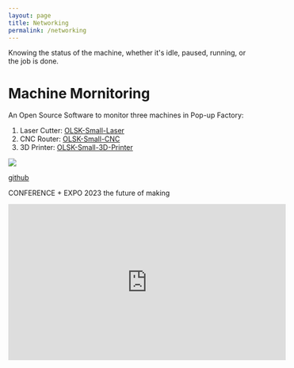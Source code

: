 ```yaml
---
layout: page
title: Networking
permalink: /networking
---
```

Knowing the status of the machine, whether it's idle, paused, running, or the job is done.

# Machine Mornitoring
An Open Source Software to monitor three machines in Pop-up Factory:
1. Laser Cutter: [OLSK-Small-Laser](https://github.com/Open-Lab-Starter-Kit/OLSK-Small-Laser)
3. CNC Router: [OLSK-Small-CNC](https://github.com/Open-Lab-Starter-Kit/OLSK-Small-CNC)
4. 3D Printer: [OLSK-Small-3D-Printer](https://github.com/Open-Lab-Starter-Kit/OLSK-Small-3D-Printer)

![](https://user-images.githubusercontent.com/27281789/224694394-71e27d97-3190-4532-841b-41424c293412.png)


[github](https://github.com/satshas/machine-monitoring)

CONFERENCE + EXPO 2023
the future of making

<iframe width="560" height="315" src="https://www.youtube.com/embed/FDiImaKhEaA?si=8xaeWJwYsk2mwlH3" title="YouTube video player" frameborder="0" allow="accelerometer; autoplay; clipboard-write; encrypted-media; gyroscope; picture-in-picture; web-share" allowfullscreen></iframe>